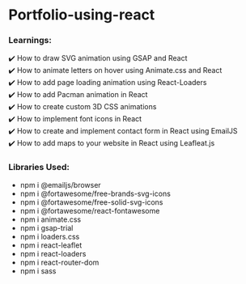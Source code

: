 # Portfolio-using-react

### Learnings:
✔️  How to draw SVG animation using GSAP and React <br>
✔️  How to animate letters on hover using Animate.css and React <br>
✔️  How to add page loading animation using React-Loaders <br>
✔️  How to add Pacman animation in React <br>
✔️  How to create custom 3D CSS animations <br>
✔️  How to implement font icons in React <br>
✔️  How to create and implement contact form in React using EmailJS <br>
✔️  How to add maps to your website in React using Leafleat.js <br>

### Libraries Used:
* npm i @emailjs/browser
* npm i @fortawesome/free-brands-svg-icons
* npm i @fortawesome/free-solid-svg-icons
* npm i @fortawesome/react-fontawesome
* npm i animate.css
* npm i gsap-trial
* npm i loaders.css
* npm i react-leaflet
* npm i react-loaders
* npm i react-router-dom
* npm i sass


